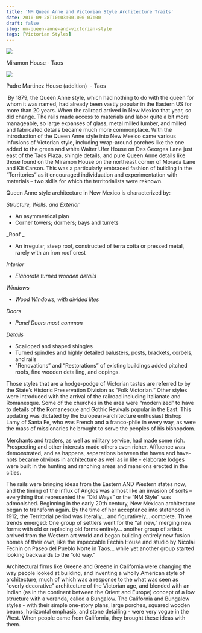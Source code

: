 ```yaml
---
title: 'NM Queen Anne and Victorian Style Architecture Traits'
date: 2010-09-28T10:03:00.000-07:00
draft: false
slug: nm-queen-anne-and-victorian-style
tags: [Victorian Styles]
---
```


![](/images/blog/legacy/NM_Taos+County_151+Kit+Carson_0001-se+%28Medium%29.JPG)

Miramon House - Taos

![](/images/blog/legacy/P1170275+%28Large%29.JPG)

Padre Martinez House (addition)  - Taos

 By 1879, the Queen Anne style, which had nothing to do with the queen for whom it was named, had already been vastly popular in the Eastern US for more than 20 years. When the railroad arrived in New Mexico that year, so did change. The rails made access to materials and labor quite a bit more manageable, so large expanses of glass, metal milled lumber, and milled and fabricated details became much more commonplace. With the introduction of the Queen Anne style into New Mexico came various infusions of Victorian style, including wrap-around porches like the one added to the green and white Walter Ufer House on Des Georges Lane just east of the Taos Plaza, shingle details, and pure Queen Anne details like those found on the Miramon House on the northeast corner of Morada Lane and Kit Carson. This was a particularly embraced fashion of building in the “Territories” as it encouraged individuation and experimentation with materials – two skills for which the territorialists were reknown.  
  
Queen Anne style architecture in New Mexico is characterized by:  
  
_Structure, Walls, and Exterior_  

- An asymmetrical plan
- Corner towers; dormers; bays and turrets

_Roof _  

- An irregular, steep roof, constructed of terra cotta or pressed metal, rarely with an iron roof crest

_Interior_  

- _Elaborate turned wooden details_

  
_Windows_  

- _Wood Windows, with divided lites_

_Doors_  

- _Panel Doors most common_

_Details_  

- Scalloped and shaped shingles
- Turned spindles and highly detailed balusters, posts, brackets, corbels, and rails
- "Renovations” and “Restorations” of existing buildings added pitched roofs, fine wooden detailing, and copings.

Those styles that are a hodge-podge of Victorian tastes are referred to by the State’s Historic Preservation Division as “Folk Victorian.” Other styles were introduced with the arrival of the railroad including Italianate and Romanesque. Some of the churches in the area were “modernized” to have to details of the Romanesque and Gothic Revivals popular in the East. This updating was dictated by the European-architecture enthusiast Bishop Lamy of Santa Fe, who was French and a franco-phile in every way, as were the mass of missionaries he brought to serve the peoples of his bishopdom.  
  
Merchants and traders, as well as military service, had made some rich. Prospecting and other interests made others even richer. Affluence was demonstrated, and as happens, separations between the haves and have-nots became obvious in architecture as well as in life - elaborate lodges were built in the hunting and ranching areas and mansions erected in the cities.  
  
The rails were bringing ideas from the Eastern AND Western states now, and the timing of the influx of Anglos was almost like an invasion of sorts – everything that represented the “Old Ways” or the “NM Style” was admonished. Beginning in the early 20th century, New Mexican architecture began to transform again. By the time of her acceptance into statehood in 1912, the Territorial period was literally… and figuratively… complete. Three trends emerged: One group of settlers went for the “all new,” merging new forms with old or replacing old forms entirely… another group of artists arrived from the Western art world and began building entirely new fusion homes of their own, like the impeccable Fechin House and studio by Nicolai Fechin on Paseo del Pueblo Norte in Taos… while yet another group started looking backwards to the “old way.”  
  
Architectural firms like Greene and Greene in California were changing the way people looked at building, and inventing a wholly American style of architecture, much of which was a response to the what was seen as "overly decorative" architecture of the Victorian age, and blended with an Indian (as in the continent between the Orient and Europe) concept of a low structure with a veranda, called a Bungalow. The California and Bungalow styles - with their simple one-story plans, large porches, squared wooden beams, horizontal emphasis, and stone detailing - were very vogue in the West. When people came from California, they brought these ideas with them.